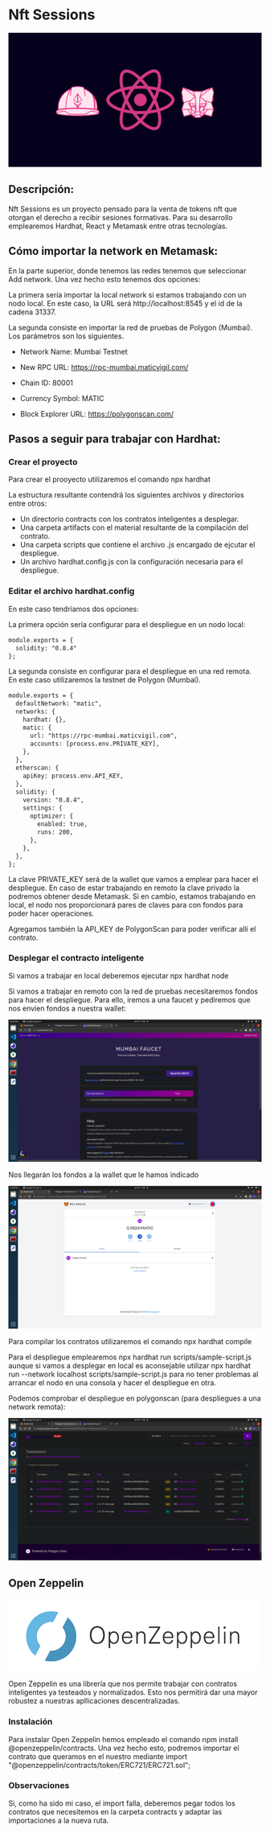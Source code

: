 # Nft Sessions

<img src="./readme-images/hardhat-react-metamask.jpg" alt="hardhat-react-metamask" />

## Descripción:

Nft Sessions es un proyecto pensado para la venta de tokens nft que otorgan el derecho a recibir sesiones formativas.
Para su desarrollo emplearemos Hardhat, React y Metamask entre otras tecnologías.

## Cómo importar la network en Metamask:

En la parte superior, donde tenemos las redes tenemos que seleccionar Add network. Una vez hecho esto tenemos dos opciones:

La primera sería importar la local network si estamos trabajando con un nodo local. En este caso, la URL será http://localhost:8545 y el id de la cadena 31337.

La segunda consiste en importar la red de pruebas de Polygon (Mumbai). Los parámetros son los siguientes.
    
- Network Name: Mumbai Testnet

- New RPC URL: https://rpc-mumbai.maticvigil.com/

- Chain ID: 80001

- Currency Symbol: MATIC

- Block Explorer URL: https://polygonscan.com/

## Pasos a seguir para trabajar con Hardhat:

### Crear el proyecto
Para crear el prooyecto utilizaremos el comando npx hardhat

La estructura resultante contendrá los siguientes archivos y directorios entre otros:

- Un directorio contracts con los contratos inteligentes a desplegar.
- Una carpeta artifacts con el material resultante de la compilación del contrato.
- Una carpeta scripts que contiene el archivo .js encargado de ejcutar el despliegue.
- Un archivo hardhat.config.js con la configuración necesaria para el despliegue.

### Editar el archivo hardhat.config
En este caso tendríamos dos opciones:
  
La primera opción sería configurar para el despliegue en un nodo local:

```
module.exports = {
  solidity: "0.8.4"
};
```

La segunda consiste en configurar para el despliegue en una red remota. En este caso utilizaremos la testnet de Polygon (Mumbai).

```
module.exports = {
  defaultNetwork: "matic",
  networks: {
    hardhat: {},
    matic: {
      url: "https://rpc-mumbai.maticvigil.com",
      accounts: [process.env.PRIVATE_KEY],
    },
  },
  etherscan: {
    apiKey: process.env.API_KEY,
  },
  solidity: {
    version: "0.8.4",
    settings: {
      optimizer: {
        enabled: true,
        runs: 200,
      },
    },
  },
};
```
    
La clave PRIVATE_KEY será de la wallet que vamos a emplear para hacer el despliegue. En caso de estar trabajando en remoto la clave privado la podremos obtener desde Metamask. Si en cambio, estamos trabajando en local, el nodo nos proporcionará pares de claves para con fondos para poder hacer operaciones.

Agregamos también la API_KEY de PolygonScan para poder verificar allí el contrato.

### Desplegar el contracto inteligente
Si vamos a trabajar en local deberemos ejecutar npx hardhat node

Si vamos a trabajar en remoto con la red de pruebas necesitaremos fondos para hacer el despliegue. Para ello, iremos a una faucet y pediremos que nos envíen fondos a nuestra wallet:

<img src="./readme-images/faucet.png" alt="faucet" />

Nos llegarán los fondos a la wallet que le hamos indicado

<img src="./readme-images/metamask.png" alt="metamask" />

Para compilar los contratos utilizaremos el comando npx hardhat compile

Para el despliegue emplearemos npx hardhat run scripts/sample-script.js aunque si vamos a desplegar en local es aconsejable utilizar npx hardhat run --network localhost scripts/sample-script.js para no tener problemas al arrancar el nodo en una consola y hacer el despliegue en otra.

Podemos comprobar el despliegue en polygonscan (para despliegues a una network remota):

<img src="./readme-images/polygonscan.png" alt="polygonscan" />

## Open Zeppelin

<img src="./readme-images/open-zeppelin.png" alt="open-zeppelin" />

Open Zeppelin es una librería que nos permite trabajar con contratos inteligentes ya testeados y normalizados. Esto nos permitirá dar una mayor robustez a nuestras apllicaciones descentralizadas.

### Instalación

Para instalar Open Zeppelin hemos empleado el comando npm install @openzeppelin/contracts. Una vez hecho esto, podremos importar el contrato que queramos en el nuestro mediante import "@openzeppelin/contracts/token/ERC721/ERC721.sol";

### Observaciones

Si, como ha sido mi caso, el import falla, deberemos pegar todos los contratos que necesitemos en la carpeta contracts y adaptar las importaciones a la nueva ruta.
